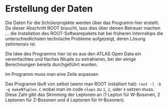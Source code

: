 # Erstellung der Daten

Die Daten für die Schülerprojekte werden über das Programm hier erstellt.
Da dieser Abschnitt ROOT braucht, lass dies über deinen Betreuer machen ... die Installation des ROOT-Softwarepakets hat bei früheren Internships die unterschiedlichsten technische Probleme aufgezeigt, deren Lösung zeitintensiv ist.

Die Idee des Programms hier ist es aus den ATLAS Open Data ein vereinfachtes und flaches Ntuple zu extrahieren, bei der einige Berechnungen bereits durchgeführt wurden.

Im Programm muss man eine Zeile anpassen

Das Programm läuft von selbst (wenn man ROOT installiert hat):
```root -l -b -q makeNTuples.C```
wobei man im code `nleps` zu `1`, `2`, oder `4` setzen muss. Diese Zahl gibt das Skimming der Leptonen an (1 Lepton für W-Bosonen, 2 Leptonen für Z-Bosonen und 4 Leptonen für H-Bosonen).